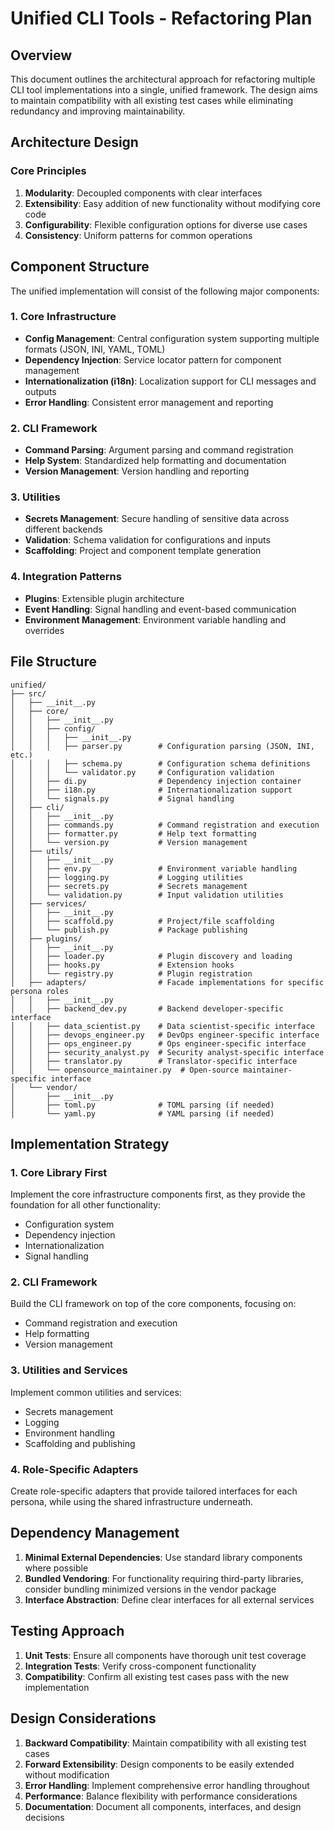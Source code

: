 # Unified CLI Tools - Refactoring Plan

## Overview

This document outlines the architectural approach for refactoring multiple CLI tool implementations into a single, unified framework. The design aims to maintain compatibility with all existing test cases while eliminating redundancy and improving maintainability.

## Architecture Design

### Core Principles

1. **Modularity**: Decoupled components with clear interfaces
2. **Extensibility**: Easy addition of new functionality without modifying core code
3. **Configurability**: Flexible configuration options for diverse use cases
4. **Consistency**: Uniform patterns for common operations

## Component Structure

The unified implementation will consist of the following major components:

### 1. Core Infrastructure

- **Config Management**: Central configuration system supporting multiple formats (JSON, INI, YAML, TOML)
- **Dependency Injection**: Service locator pattern for component management
- **Internationalization (i18n)**: Localization support for CLI messages and outputs
- **Error Handling**: Consistent error management and reporting

### 2. CLI Framework

- **Command Parsing**: Argument parsing and command registration
- **Help System**: Standardized help formatting and documentation
- **Version Management**: Version handling and reporting

### 3. Utilities

- **Secrets Management**: Secure handling of sensitive data across different backends
- **Validation**: Schema validation for configurations and inputs
- **Scaffolding**: Project and component template generation

### 4. Integration Patterns

- **Plugins**: Extensible plugin architecture
- **Event Handling**: Signal handling and event-based communication
- **Environment Management**: Environment variable handling and overrides

## File Structure

```
unified/
├── src/
│   ├── __init__.py
│   ├── core/
│   │   ├── __init__.py
│   │   ├── config/
│   │   │   ├── __init__.py
│   │   │   ├── parser.py        # Configuration parsing (JSON, INI, etc.)
│   │   │   ├── schema.py        # Configuration schema definitions
│   │   │   └── validator.py     # Configuration validation
│   │   ├── di.py                # Dependency injection container
│   │   ├── i18n.py              # Internationalization support
│   │   └── signals.py           # Signal handling
│   ├── cli/
│   │   ├── __init__.py
│   │   ├── commands.py          # Command registration and execution
│   │   ├── formatter.py         # Help text formatting
│   │   └── version.py           # Version management
│   ├── utils/
│   │   ├── __init__.py
│   │   ├── env.py               # Environment variable handling
│   │   ├── logging.py           # Logging utilities
│   │   ├── secrets.py           # Secrets management 
│   │   └── validation.py        # Input validation utilities
│   ├── services/
│   │   ├── __init__.py
│   │   ├── scaffold.py          # Project/file scaffolding
│   │   └── publish.py           # Package publishing
│   ├── plugins/
│   │   ├── __init__.py
│   │   ├── loader.py            # Plugin discovery and loading
│   │   ├── hooks.py             # Extension hooks
│   │   └── registry.py          # Plugin registration
│   ├── adapters/                # Facade implementations for specific persona roles
│   │   ├── __init__.py
│   │   ├── backend_dev.py       # Backend developer-specific interface
│   │   ├── data_scientist.py    # Data scientist-specific interface
│   │   ├── devops_engineer.py   # DevOps engineer-specific interface
│   │   ├── ops_engineer.py      # Ops engineer-specific interface
│   │   ├── security_analyst.py  # Security analyst-specific interface
│   │   ├── translator.py        # Translator-specific interface
│   │   └── opensource_maintainer.py  # Open-source maintainer-specific interface
│   └── vendor/
│       ├── __init__.py
│       ├── toml.py              # TOML parsing (if needed)
│       └── yaml.py              # YAML parsing (if needed)
```

## Implementation Strategy

### 1. Core Library First

Implement the core infrastructure components first, as they provide the foundation for all other functionality:
- Configuration system
- Dependency injection
- Internationalization
- Signal handling

### 2. CLI Framework

Build the CLI framework on top of the core components, focusing on:
- Command registration and execution
- Help formatting
- Version management

### 3. Utilities and Services

Implement common utilities and services:
- Secrets management
- Logging
- Environment handling
- Scaffolding and publishing

### 4. Role-Specific Adapters

Create role-specific adapters that provide tailored interfaces for each persona, while using the shared infrastructure underneath.

## Dependency Management

1. **Minimal External Dependencies**: Use standard library components where possible
2. **Bundled Vendoring**: For functionality requiring third-party libraries, consider bundling minimized versions in the vendor package
3. **Interface Abstraction**: Define clear interfaces for all external services

## Testing Approach

1. **Unit Tests**: Ensure all components have thorough unit test coverage
2. **Integration Tests**: Verify cross-component functionality
3. **Compatibility**: Confirm all existing test cases pass with the new implementation

## Design Considerations

1. **Backward Compatibility**: Maintain compatibility with all existing test cases
2. **Forward Extensibility**: Design components to be easily extended without modification
3. **Error Handling**: Implement comprehensive error handling throughout
4. **Performance**: Balance flexibility with performance considerations
5. **Documentation**: Document all components, interfaces, and design decisions